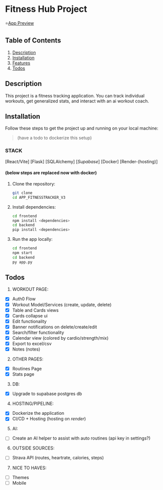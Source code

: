 # Fitness Hub Project
⭐[App Preview](https://reactapp-fitnesshub-frontend.onrender.com)

## Table of Contents
1. [Description](#description)
2. [Installation](#installation)
3. [Features](#features)
4. [Todos](#todos)

## Description
This project is a fitness tracking application. You can track individual workouts, get generalized stats, and interact with an ai workout coach.

## Installation
Follow these steps to get the project up and running on your local machine:
> (have a todo to dockerize this setup)

### STACK
[React/Vite]
[Flask] [SQLAlchemy] [*Supabase*]
[Docker]
[Render-(hosting)]

#### (below steps are replaced now with docker)
1. Clone the repository:
    ```bash
    git clone
    cd APP_FITNESSTRACKER_V3
    ```

2. Install dependencies:
    ```bash
    cd frontend
    npm install <dependencies>
    cd backend
    pip install <dependencies>
    ```

3. Run the app locally:
    ```bash
    cd frontend
    npm start
    cd backend
    py app.py
    ```

## Todos
1. WORKOUT PAGE:
- [x] Auth0 Flow
- [x] Workout Model/Services (create, update, delete)
- [x] Table and Cards views
- [x] Cards collapse ui
- [x] Edit functionality
- [x] Banner notifications on delete/create/edit
- [x] Search/filter functionality
- [x] Calendar view (colored by cardio/strength/mix)
- [x] Export to excel/csv
- [x] Notes (notes)
2. OTHER PAGES:
- [x] Routines Page 
- [x] Stats page
3. DB:
- [X] Upgrade to supabase postgres db
4. HOSTING/PIPELINE:
- [x] Dockerize the application
- [x] CI/CD + Hosting (hosting on *render*)
5. AI:
- [ ] Create an AI helper to assist with auto routines (api key in settings?)
6. OUTSIDE SOURCES:
- [ ] Strava API (routes, heartrate, calories, steps)
7. NICE TO HAVES:
- [ ] Themes
- [ ] Mobile
